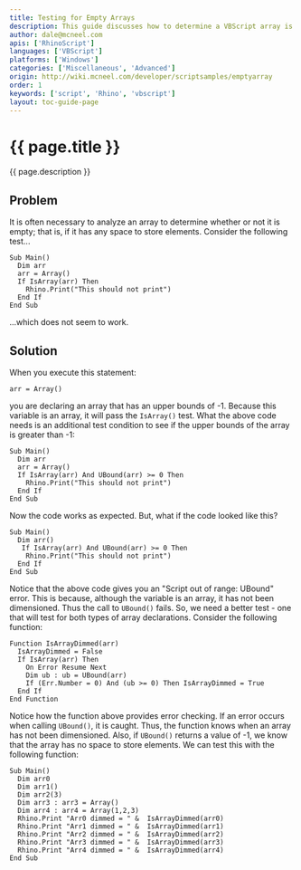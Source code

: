 ```yaml
---
title: Testing for Empty Arrays
description: This guide discusses how to determine a VBScript array is empty.
author: dale@mcneel.com
apis: ['RhinoScript']
languages: ['VBScript']
platforms: ['Windows']
categories: ['Miscellaneous', 'Advanced']
origin: http://wiki.mcneel.com/developer/scriptsamples/emptyarray
order: 1
keywords: ['script', 'Rhino', 'vbscript']
layout: toc-guide-page
---
```


# {{ page.title }}

{{ page.description }}

## Problem

It is often necessary to analyze an array to determine whether or not it is empty; that is, if it has any space to store elements.  Consider the following test...

```vbnet
Sub Main()
  Dim arr
  arr = Array()
  If IsArray(arr) Then
    Rhino.Print("This should not print")
  End If    
End Sub
```

...which does not seem to work.

## Solution

When you execute this statement:

```vbnet
arr = Array()
```

you are declaring an array that has an upper bounds of -1.  Because this variable is an array, it will pass the `IsArray()` test.  What the above code needs is an additional test condition to see if the upper bounds of the array is greater than -1:

```vbnet
Sub Main()
  Dim arr
  arr = Array()
  If IsArray(arr) And UBound(arr) >= 0 Then
    Rhino.Print("This should not print")
  End If    
End Sub
```

Now the code works as expected.  But, what if the code looked like this?

```vbnet
Sub Main()
  Dim arr()
   If IsArray(arr) And UBound(arr) >= 0 Then
    Rhino.Print("This should not print")
  End If    
End Sub
```

Notice that the above code gives you an "Script out of range: UBound" error.  This is because, although the variable is an array, it has not been dimensioned.  Thus the call to `UBound()` fails.  So, we need a better test - one that will test for both types of array declarations.  Consider the following function:

```vbnet
Function IsArrayDimmed(arr)
  IsArrayDimmed = False
  If IsArray(arr) Then
    On Error Resume Next
    Dim ub : ub = UBound(arr)
    If (Err.Number = 0) And (ub >= 0) Then IsArrayDimmed = True
  End If  
End Function
```

Notice how the function above provides error checking.  If an error occurs when calling `UBound()`, it is caught. Thus, the function knows when an array has not been dimensioned.  Also, if `UBound()` returns a value of -1, we know that the array has no space to store elements.  We can test this with the following function:

```vbnet
Sub Main()
  Dim arr0
  Dim arr1()
  Dim arr2(3)
  Dim arr3 : arr3 = Array()
  Dim arr4 : arr4 = Array(1,2,3)
  Rhino.Print "Arr0 dimmed = " &  IsArrayDimmed(arr0)
  Rhino.Print "Arr1 dimmed = " &  IsArrayDimmed(arr1)
  Rhino.Print "Arr2 dimmed = " &  IsArrayDimmed(arr2)
  Rhino.Print "Arr3 dimmed = " &  IsArrayDimmed(arr3)
  Rhino.Print "Arr4 dimmed = " &  IsArrayDimmed(arr4)
End Sub
```
